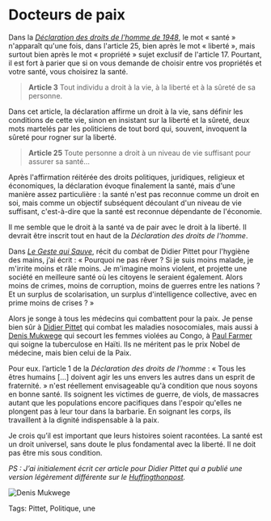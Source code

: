 # Docteurs de paix

Dans la [*Déclaration des droits de l'homme de 1948*](http://www.un.org/fr/universal-declaration-human-rights/index.html), le mot « santé » n'apparaît qu'une fois, dans l'article 25, bien après le mot « liberté », mais surtout bien après le mot « propriété » sujet exclusif de l'article 17. Pourtant, il est fort à parier que si on vous demande de choisir entre vos propriétés et votre santé, vous choisirez la santé.<span id="more-43669"></span>

> **Article 3** Tout individu a droit à la vie, à la liberté et à la sûreté de sa personne.

Dans cet article, la déclaration affirme un droit à la vie, sans définir les conditions de cette vie, sinon en insistant sur la liberté et la sûreté, deux mots martelés par les politiciens de tout bord qui, souvent, invoquent la sûreté pour rogner sur la liberté.

> **Article 25** Toute personne a droit à un niveau de vie suffisant pour assurer sa santé…

Après l'affirmation réitérée des droits politiques, juridiques, religieux et économiques, la déclaration évoque finalement la santé, mais d'une manière assez particulière : la santé n'est pas reconnue comme un droit en soi, mais comme un objectif subséquent découlant d'un niveau de vie suffisant, c'est-à-dire que la santé est reconnue dépendante de l'économie.

Il me semble que le droit à la santé va de pair avec le droit à la liberté. Il devrait être inscrit tout en haut de la *Déclaration des droits de l'homme*.

Dans [*Le Geste qui Sauve*](http://tcrouzet.com/le-geste-qui-sauve/), récit du combat de Didier Pittet pour l'hygiène des mains, j’ai écrit : « Pourquoi ne pas rêver ? Si je suis moins malade, je m'irrite moins et râle moins. Je m'imagine moins violent, et projette une société en meilleure santé où les citoyens le seraient également. Alors moins de crimes, moins de corruption, moins de guerres entre les nations ? Et un surplus de scolarisation, un surplus d'intelligence collective, avec en prime moins de crises ? »

Alors je songe à tous les médecins qui combattent pour la paix. Je pense bien sûr à [Didier Pittet](https://fr.wikipedia.org/wiki/Didier_Pittet) qui combat les maladies nosocomiales, mais aussi à [Denis Mukwege](https://fr.wikipedia.org/wiki/Denis_Mukwege) qui secourt les femmes violées au Congo, à [Paul Farmer](https://fr.wikipedia.org/wiki/Paul_Farmer) qui soigne la tuberculose en Haïti. Ils ne méritent pas le prix Nobel de médecine, mais bien celui de la Paix.

Pour eux. l’article 1 de la *Déclaration des droits de l'homme* : « Tous les êtres humains \[…\] doivent agir les uns envers les autres dans un esprit de fraternité. » n'est réellement envisageable qu'à condition que nous soyons en bonne santé. Ils soignent les victimes de guerre, de viols, de massacres autant que les populations encore pacifiques dans l'espoir qu'elles ne plongent pas à leur tour dans la barbarie. En soignant les corps, ils travaillent à la dignité indispensable à la paix.

Je crois qu’il est important que leurs histoires soient racontées. La santé est un droit universel, sans doute le plus fondamental avec la liberté. Il ne doit pas être mis sous condition.

*PS : J’ai initialement écrit cer article pour Didier Pittet qui a publié une version légèrement différente sur le [Huffingthonpost](http://www.huffingtonpost.fr/didier-pittet/sante-droits-de-lhomme_b_9417130.html).*

![Denis Mukwege](http://tcrouzet.comhttps://tcrouzet.com/images_tc/2016/03/1200px-Denis_Mukwege_VOA.jpg)



Tags: Pittet, Politique, une